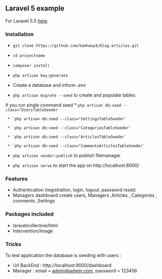 ## Laravel 5 example ##

For Laravel 5.5 [here](https://laravel.com/docs/5.5/).

### Installation ###

* `git clone https://github.com/kamhawy4/blog-articles.git`

* `cd projectname`

* `composer install`

* `php artisan key:generate`

* Create a database and inform *.env*

* `php artisan migrate --seed` to create and populate tables



if you run  single command seed
     * `php artisan db:seed --class="UsersTableSeeder`

     * `php artisan db:seed --class="SettingsTableSeeder`

     * `php artisan db:seed --class="CategoriesTableSeeder`

     * `php artisan db:seed --class="ArticlesTableSeeder`

     * `php artisan db:seed --class="CommentsArticlesTableSeeder`

* `php artisan vendor:publish` to publish filemanager

* `php artisan serve` to start the app on http://localhost:8000/


### Features ###

* Authentication (registration, login, logout, password reset)
* Managers dashboard create users, Managers ,Articles , Categories , comments ,Settings

### Packages included ###

* laravelcollective/html
* Intervention/Image

### Tricks ###

To test application the database is seeding with users :
* Url BackEnd : http://localhost:8000/dashboard
* Manager : email = admin@admin.com, password = 123456
